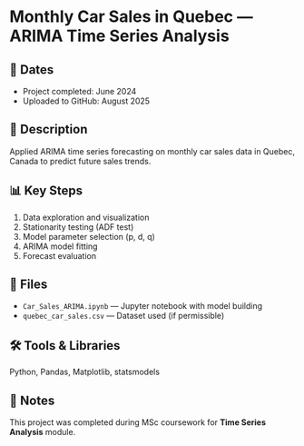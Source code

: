 # Monthly Car Sales in Quebec — ARIMA Time Series Analysis

## 📅 Dates
- Project completed: June 2024
- Uploaded to GitHub: August 2025

## 📜 Description
Applied ARIMA time series forecasting on monthly car sales data in Quebec, Canada to predict future sales trends.

## 📊 Key Steps
1. Data exploration and visualization
2. Stationarity testing (ADF test)
3. Model parameter selection (p, d, q)
4. ARIMA model fitting
5. Forecast evaluation

## 📂 Files
- `Car_Sales_ARIMA.ipynb` — Jupyter notebook with model building
- `quebec_car_sales.csv` — Dataset used (if permissible)

## 🛠 Tools & Libraries
Python, Pandas, Matplotlib, statsmodels

## 📌 Notes
This project was completed during MSc coursework for **Time Series Analysis** module.

